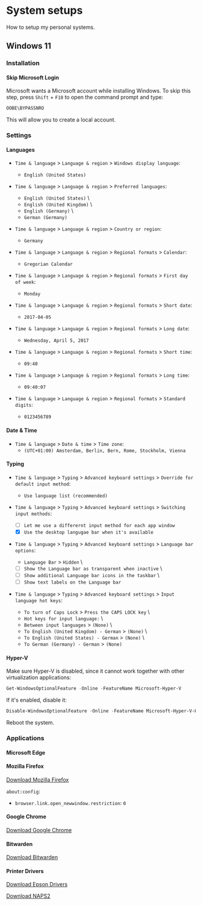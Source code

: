 # System setups
How to setup my personal systems.

## Windows 11

### **Installation**

#### **Skip Microsoft Login**

Microsoft wants a Microsoft account while installing Windows. To skip this step,
press `Shift` + `F10` to open the command prompt and type:

```cmd
OOBE\BYPASSNRO
```

This will allow you to create a local account.

### **Settings**

#### **Languages**

- `Time & language` > `Language & region` > `Windows display language`:
  - `English (United States)`

- `Time & language` > `Language & region` > `Preferred languages`:
  - `English (United States)` \
  - `English (United Kingdom)` \
  - `English (Germany)` \
  - `German (Germany)`

- `Time & language` > `Language & region` > `Country or region`:
  - `Germany`

- `Time & language` > `Language & region` > `Regional formats` > `Calendar`:
  - `Gregorian Calendar`

- `Time & language` > `Language & region` > `Regional formats` > `First day of week`:
  - `Monday`

- `Time & language` > `Language & region` > `Regional formats` > `Short date`:
  - `2017-04-05`

- `Time & language` > `Language & region` > `Regional formats` > `Long date`:
  - `Wednesday, April 5, 2017`

- `Time & language` > `Language & region` > `Regional formats` > `Short time`:
  - `09:40`

- `Time & language` > `Language & region` > `Regional formats` > `Long time`:
  - `09:40:07`

- `Time & language` > `Language & region` > `Regional formats` > `Standard digits`:
  - `0123456789`

#### **Date & Time**

- `Time & language` > `Date & time` > `Time zone`:
  - `(UTC+01:00) Amsterdam, Berlin, Bern, Rome, Stockholm, Vienna`

#### **Typing** 

- `Time & language` > `Typing` > `Advanced keyboard settings` > `Override for default input method`:
  - `Use language list (recommended)`

- `Time & language` > `Typing` > `Advanced keyboard settings` > `Switching input methods`:
  - [ ] `Let me use a differernt input method for each app window`
  - [x] `Use the desktop langugae bar when it's available`

- `Time & language` > `Typing` > `Advanced keyboard settings` > `Language bar options`:
  - `Language Bar` > `Hidden` \
  - [ ] `Show the Language bar as transparent when inactive` \
  - [ ] `Show additional Language bar icons in the taskbar` \
  - [ ] `Show text labels on the Language bar`

- `Time & language` > `Typing` > `Advanced keyboard settings` > `Input language hot keys`:
  - `To turn of Caps Lock` > `Press the CAPS LOCK key` \
  - `Hot keys for input language:` \
  - `Between input languages` > `(None)` \
  - `To English (United Kingdom) - German` > `(None)` \
  - `To English (United States) - German` > `(None)` \
  - `To German (Germany) - German` > `(None)`

#### **Hyper-V**

Make sure Hyper-V is disabled, since it cannot work together with other
virtualization applications:

```powershell
Get-WindowsOptionalFeature -Online -FeatureName Microsoft-Hyper-V
```

If it's enabled, disable it:

```powershell
Disable-WindowsOptionalFeature -Online -FeatureName Microsoft-Hyper-V-Hypervisor
```

Reboot the system.

### **Applications**

#### **Microsoft Edge**


#### **Mozilla Firefox**
[Download Mozilla Firefox](https://www.mozilla.org/en-US/firefox/new/)

`about:config`:
- `browser.link.open_newwindow.restriction`: `0`

#### **Google Chrome**
[Download Google Chrome](https://www.google.com/chrome/)

#### **Bitwarden**
[Download Bitwarden](https://bitwarden.com/download/)

#### **Printer Drivers**
[Download Epson Drivers](https://epson.com/Support/Printers/All-In-Ones/WorkForce-Series/Epson-WorkForce-Pro-WF-3720/s/SPT_C11CF24201?review-filter=Windows+11)

[Download NAPS2](https://www.naps2.com/)

